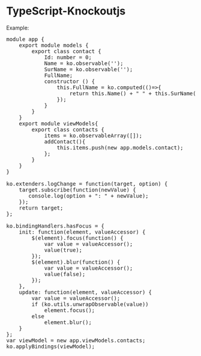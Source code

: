 TypeScript-Knockoutjs
=====================

Example:
<pre>
module app {
    export module models {
        export class contact {
            Id: number = 0;
            Name = ko.observable('');
            SurName = ko.observable('');
            FullName;
            constructor () {
                this.FullName = ko.computed(()=>{
                    return this.Name() + " " + this.SurName();
                });
            }
        }
    }
    export module viewModels{
        export class contacts {
            items = ko.observableArray([]);
            addContact(){
                this.items.push(new app.models.contact);
            };
        }
    }
}

ko.extenders.logChange = function(target, option) {
    target.subscribe(function(newValue) {
       console.log(option + ": " + newValue);
    });
    return target;
};

ko.bindingHandlers.hasFocus = {
    init: function(element, valueAccessor) {
        $(element).focus(function() {
            var value = valueAccessor();
            value(true);
        });
        $(element).blur(function() {
            var value = valueAccessor();
            value(false);
        });           
    },
    update: function(element, valueAccessor) {
        var value = valueAccessor();
        if (ko.utils.unwrapObservable(value))
            element.focus();
        else
            element.blur();
    }
};
var viewModel = new app.viewModels.contacts;
ko.applyBindings(viewModel);
</pre>